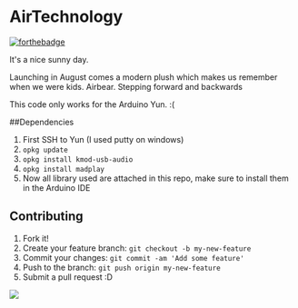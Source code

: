 # AirTechnology
[![forthebadge](http://forthebadge.com/images/badges/certified-cousin-terio.svg)](http://forthebadge.com)

It's a nice sunny day.

Launching in August comes a modern plush which makes us remember when we were kids. Airbear. Stepping forward and backwards


This code only works for the Arduino Yun. :(


##Dependencies

1. First SSH to Yun (I used putty on windows)
2. `opkg update` 
3. `opkg install kmod-usb-audio` 
4. `opkg install madplay`
5.  Now all library used are attached in this repo, make sure to install them in the Arduino IDE


## Contributing
1. Fork it!
2. Create your feature branch: `git checkout -b my-new-feature`
3. Commit your changes: `git commit -am 'Add some feature'`
4. Push to the branch: `git push origin my-new-feature`
5. Submit a pull request :D 

![](http://i.imgur.com/vZWLIA5.gif)
